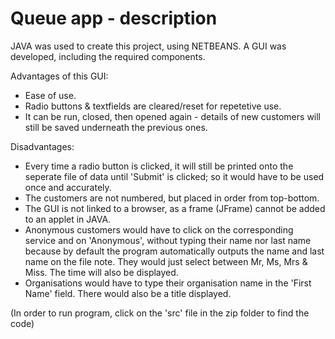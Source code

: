 # Queue app - description

JAVA was used to create this project, using NETBEANS. A GUI was developed, including the required components.

Advantages of this GUI:
- Ease of use.
- Radio buttons & textfields are cleared/reset for repetetive use.
- It can be run, closed, then opened again - details of new customers will still be saved underneath the previous ones.

Disadvantages:

- Every time a radio button is clicked, it will still be printed onto the seperate file of data until 'Submit' is clicked; so it would have to be used once and accurately.
- The customers are not numbered, but placed in order from top-bottom.
- The GUI is not linked to a browser, as a frame (JFrame) cannot be added to an applet in JAVA.
- Anonymous customers would have to click on the corresponding service and on 'Anonymous', without typing their name nor last name because by default the program automatically outputs the name and last name on the file note. They would just select between Mr, Ms, Mrs & Miss. The time will also be displayed.
- Organisations would have to type their organisation name in the 'First Name' field. There would also be a title displayed. 

(In order to run program, click on the 'src' file in the zip folder to find the code)
